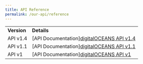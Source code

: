 ```yaml
---
title: API Reference
permalink: /our-api/reference
---
```

<table class="docs-table">
	<tbody>
			<tr class="table-title">
				<td><strong>Version</strong></td>
				<td><strong>Details</strong></td>
			</tr>
			<tr>
				<td>API v1.4</td>
				<td>[API Documentation]<a href="/files/TEST_API%20User%20Guide%20Documentation.pdf" target="_blank">digitalOCEANS API v1.4</a></td>
			</tr>
			<tr>
				<td>API v1.1</td>
				<td>[API Documentation]<a href="/files/TEST_API%20User%20Guide%20Documentation.pdf" target="_blank">digitalOCEANS API v1.1</a></td>
			</tr>
			<tr>
				<td>API v1</td>
				<td>[API Documentation]<a href="/files/TEST_API%20User%20Guide%20Documentation.pdf" target="_blank">digitalOCEANS API v1</a></td>
			</tr>
	</tbody>
</table>